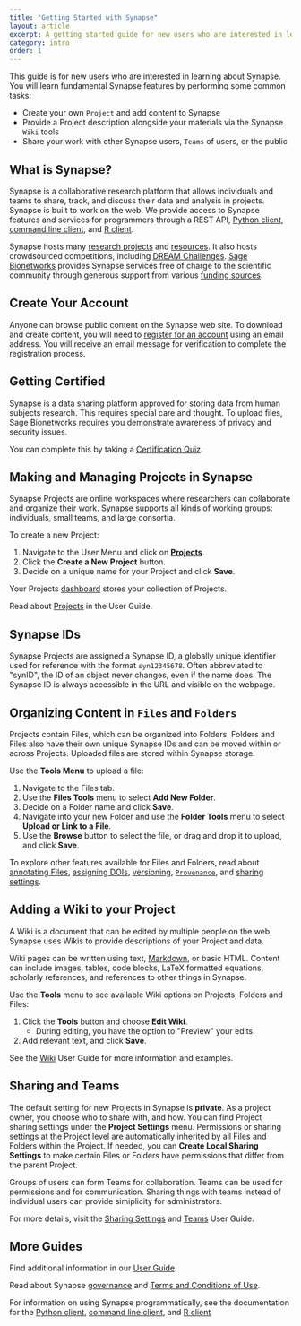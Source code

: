 ```yaml
---
title: "Getting Started with Synapse"
layout: article
excerpt: A getting started guide for new users who are interested in learning about Synapse.
category: intro
order: 1
---
```


This guide is for new users who are interested in learning about Synapse. You will learn fundamental Synapse features by performing some common tasks:

* Create your own `Project` and add content to Synapse
* Provide a Project description alongside your materials via the Synapse `Wiki` tools
* Share your work with other Synapse users, `Teams` of users, or the public

## What is Synapse?


Synapse is a collaborative research platform that allows individuals and teams to share, track, and discuss their data and analysis in projects. Synapse is built to work on the web. We provide access to Synapse features and services for programmers through a REST API, [Python client](https://python-docs.synapse.org/build/html/index.html), [command line client](https://python-docs.synapse.org/build/html/CommandLineClient.html), and [R client](https://r-docs.synapse.org/). 

Synapse hosts many [research projects](https://www.synapse.org/#!StandaloneWiki:ResearchCommunities) and [resources](https://www.synapse.org/#!StandaloneWiki:OpenResearchProjects). It also hosts crowdsourced competitions, including [DREAM Challenges](http://dreamchallenges.org/). [Sage Bionetworks](http://www.sagebionetworks.org) provides Synapse services free of charge to the scientific community through generous support from various [funding sources](/articles/faq.html#how-is-synapse-funded).

## Create Your Account

Anyone can browse public content on the Synapse web site. To download and create content, you will need to [register for an account](https://www.synapse.org/register) using an email address. You will receive an email message for verification to complete the registration process.

## Getting Certified

Synapse is a data sharing platform approved for storing data from human subjects research. This requires special care and thought. To upload files, Sage Bionetworks requires you demonstrate awareness of privacy and security issues. 

You can complete this by taking a [Certification Quiz](https://www.synapse.org/#!Quiz:Certification).

## Making and Managing Projects in Synapse

Synapse Projects are online workspaces where researchers can collaborate and organize their work. Synapse supports all kinds of working groups: individuals, small teams, and large consortia.

To create a new Project:

1. Navigate to the User Menu and click on [**Projects**](https://www.synapse.org/#!Profile:v/projects).
2. Click the **Create a New Project** button.
3. Decide on a unique name for your Project and click **Save**.

Your Projects [dashboard](https://www.synapse.org/#!Profile:v/projects) stores your collection of Projects.

Read about [Projects](making_a_project.md) in the User Guide.

## Synapse IDs

Synapse Projects are assigned a Synapse ID, a globally unique identifier used for reference with the format `syn12345678`. Often abbreviated to "synID", the ID of an object never changes, even if the name does. The Synapse ID is always accessible in the URL and visible on the webpage. 

## Organizing Content in `Files` and `Folders`

Projects contain Files, which can be organized into Folders. Folders and Files also have their own unique Synapse IDs and can be moved within or across Projects. Uploaded files are stored within Synapse storage.

Use the **Tools Menu** to upload a file: 

1. Navigate to the Files tab.
2. Use the **Files Tools** menu to select **Add New Folder**.
3. Decide on a Folder name and click **Save**.
4. Navigate into your new Folder and use the **Folder Tools** menu to select **Upload or Link to a File**.
5. Use the **Browse** button to select the file, or drag and drop it to upload, and click **Save**.

To explore other features available for Files and Folders, read about [annotating Files](/articles/annotation_and_query.html), [assigning DOIs](/articles/doi.html), [versioning](/articles/files_and_versioning.html), [`Provenance`](/articles/provenance.html), and [sharing settings](/articles/access_controls.html).

## Adding a Wiki to your Project

A Wiki is a document that can be edited by multiple people on the web. Synapse uses Wikis to provide descriptions of your Project and data.

Wiki pages can be written using text, [Markdown](https://www.markdownguide.org/), or basic HTML. Content can include images, tables, code blocks, LaTeX formatted equations, scholarly references, and references to other things in Synapse.

Use the **Tools** menu to see available Wiki options on Projects, Folders and Files: 

1. Click the **Tools** button and choose **Edit Wiki**.
	- During editing, you have the option to "Preview" your edits.
2. Add relevant text, and click **Save**.

See the [Wiki](/articles/wikis.html) User Guide for more information and examples.

## Sharing and Teams

The default setting for new Projects in Synapse is **private**. As a project owner, you choose who to share with, and how. You can find Project sharing settings under the **Project Settings** menu. Permissions or sharing settings at the Project level are automatically inherited by all Files and Folders within the Project. If needed, you can **Create Local Sharing Settings** to make certain Files or Folders have permissions that differ from the parent Project.

Groups of users can form Teams for collaboration. Teams can be used for permissions and for communication. Sharing things with teams instead of individual users can provide simiplicity for administrators.


For more details, visit the [Sharing Settings](/articles/access_controls.html) and [Teams](/articles/teams.html) User Guide.

## More Guides

Find additional information in our [User Guide](/articles).

Read about Synapse [governance](/articles/governance.html) and [Terms and Conditions of Use](https://s3.amazonaws.com/static.synapse.org/governance/SageBionetworksSynapseTermsandConditionsofUse.pdf?v=4).

For information on using Synapse programmatically, see the documentation for the [Python client](https://python-docs.synapse.org/build/html/index.html), [command line client](https://python-docs.synapse.org/build/html/CommandLineClient.html), and [R client](https://r-docs.synapse.org/)
